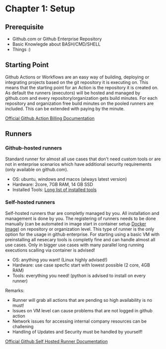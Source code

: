 # Chapter 1: Setup

## Prerequisite

 - Github.com or Github Enterprise Repository
 - Basic Knowlegde about BASH/CMD/SHELL
 - Things :)

## Starting Point

Github Actions or Workflows are an easy way of building, deploying or integrating projects based on the git repository it is executing on. This means that the starting point for an Action is the repository it is created on. As default the runners (executors) will be hosted and managed by github.com and every repository/organization gets build minutes. For each repository and organization free build minutes on the pooled runners are included. This can be extended with paying by the minute. 

[Official Github Action Billing Documentation](https://docs.github.com/en/billing/managing-billing-for-github-actions/about-billing-for-github-actions)


## Runners

### Github-hosted runners

Standard runner for almost all use cases that don't need custom tools or are not in enterprise scenarios which have additional security requirements (only available on github.com).

 - OS: ubuntu, windows and macos (always latest version)
 - Hardware: 2core, 7GB RAM, 14 GB SSD
 - Installed Tools: [Long list of installed tools](https://github.com/actions/runner-images#software-and-image-support)


### Self-hosted runners

Self-hosted runners thar are completly managed by you. All installation and management is done by you. The registering of runners needs to be done manually (can be automated in image start in container setup [Docker Image](https://hub.docker.com/repository/docker/vexx662/github-action-runner-proxy)) on repository or organization level. This type of runner is the only option for the usage in github enterprise. For starting using a basic VM with preinstalling all nesecary tools is completly fine and can handle almost all use cases. Only in bigger use cases with many parallel long running executions scalling via container is advised!

 - OS: anything you want! (Linux highly advised!)
 - Hardware: use case specfic start with lowest possible (2 core, 4GB RAM)
 - Tools: everything you need! (python is advised to install on every runner)

Remarks:
 - Runner will grab all actions that are pending so high availability is no must!
 - Issues on VM level can cause problems that are not logged in github action
 - Network issues for accessing internal company resources can be challening
 - Handling of Updates and Security must be handled by yourself!

[Official Github Self Hosted Runner Documentation](https://docs.github.com/en/actions/hosting-your-own-runners/about-self-hosted-runners)


